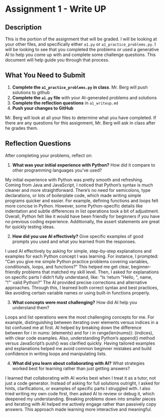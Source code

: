 # Assignment 1 - Write UP

## Description
This is the portion of the assignment that will be graded.  I will be looking at your other files, and specifically either `a1.py` or `a1_practice_problems.py`.  I will be looking to see that you completed the problems or used a generative AI to help you come up with and complete some challenge questions.  This document will help guide you through that process.

## What You Need to Submit
1. **Complete the `a1_practice_problems.py` in class**.  Mr. Berg will push solutions to github
2. **Complete the `a1.py` file** with your AI-generated problems and solutions
3. **Complete the reflection questions** in `a1_writeup.md`
4. **Push your changes to GitHub**

Mr. Berg will look at all your files to determine what you have completed.  If there are any questions for this assignment, Mr. Berg will ask in class after he grades them.


## Reflection Questions

After completing your problems, reflect on:

1. **What was your initial experience with Python?** How did it compare to other programming languages you've used?

My initial experience with Python was pretty smooth and refreshing. Coming from Java and JavaScript, I noticed that Python’s syntax is much cleaner and more straightforward. There’s no need for semicolons, type declarations, or lots of boilerplate code, which made writing simple programs quicker and easier. For example, defining functions and loops felt more concise in Python. However, some Python-specific details like indentation and subtle differences in list operations took a bit of adjustment. Overall, Python felt like it would have been friendly for beginners if you have no previous coding experience. Additionally, the assert statements are great for quickly testing ideas.

2. **How did you use AI effectively?** Give specific examples of good prompts you used and what you learned from the responses.

I used AI effectively by asking for simple, step-by-step explanations and examples for each Python concept I was learning. For instance, I prompted: “Can you give me simple Python practice problems covering variables, conditionals, loops, and functions?” This helped me get clear, beginner-friendly problems that matched my skill level. Then, I asked for explanations on specific parts I didn’t fully understand, like: “Is ‘return "Hello, ", name, "!"’ valid Python?” The AI provided precise corrections and alternative approaches. Through this, I learned both correct syntax and best practices, like avoiding certain variable names or using built-in functions properly.

3. **What concepts were most challenging?** How did AI help you understand them?

Loops and list operations were the most challenging concepts for me. For example, distinguishing between iterating over elements versus indices in a list confused me at first. AI helped by breaking down the difference between for i in nums: (elements) and for i in range(len(nums)): (indices), with clear code examples. Also, understanding Python’s append() method versus JavaScript’s push() was clarified quickly. Having tailored examples and explanations helped me avoid common beginner mistakes and build confidence in writing loops and manipulating lists.

4. **What did you learn about collaborating with AI?** What strategies worked best for learning rather than just getting answers?

I learned that collaborating with AI works best when I treat it as a tutor, not just a code generator. Instead of asking for full solutions outright, I asked for hints, clarifications, or examples of specific parts I struggled with. I also tried writing my own code first, then asked AI to review or debug it, which deepened my understanding. Breaking problems down into smaller pieces and iterating with AI helped me actively engage rather than passively copy answers. This approach made learning more interactive and meaningful.
